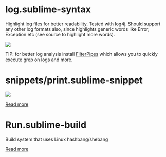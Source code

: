 # log.sublime-syntax

Highlight log files for better readability. Tested with log4j. Should support any other log formats also, since highlights generic words like Error, Exception etc (see source to highlight more words).

<img src="https://raw.githubusercontent.com/dmi3/sublime-text-config/master/log_sublime_syntax.png"/>

TIP: for better log analysis install [FilterPipes](https://packagecontrol.io/packages/FilterPipes) which allows you to quickly execute grep on logs and more.

# snippets/print.sublime-snippet

<img src="http://developer.run/pic/python-snippet.gif"/>

[Read more](http://developer.run/21)

# Run.sublime-build

Build system that uses Linux hashbang/shebang

[Read more](http://developer.run/21)

